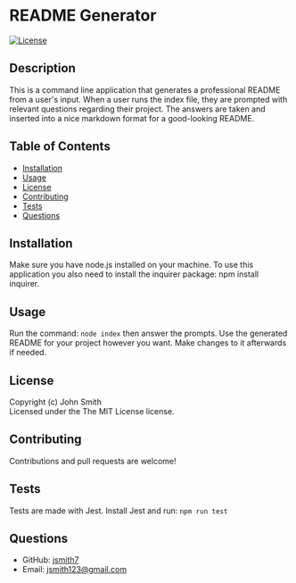 # README Generator 
[![License](https://img.shields.io/badge/license-The%20MIT%20License-success.svg)](https://shields.io/) 

## Description 
This is a command line application that generates a professional README from a user's input. When a user runs the index file, they are prompted with relevant questions regarding their project. The answers are taken and inserted into a nice markdown format for a good-looking README.  
 
## Table of Contents
* [Installation](#installation)
* [Usage](#usage)
* [License](#license)
* [Contributing](#contributing)
* [Tests](#tests)
* [Questions](#questions) 
 
## Installation 
Make sure you have node.js installed on your machine. To use this application you also need to install the inquirer package: npm install inquirer.

## Usage 
Run the command: `node index` then answer the prompts. Use the generated README for your project however you want. Make changes to it afterwards if needed.

## License 
Copyright (c) John Smith  
Licensed under the The MIT License license.

## Contributing 
Contributions and pull requests are welcome!

## Tests 
Tests are made with Jest. Install Jest and run: `npm run test`

## Questions 
* GitHub: [jsmith7](https://github.com/jsmith7)
* Email: jsmith123@gmail.com